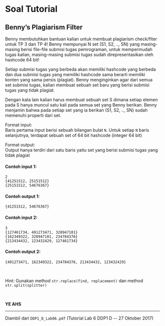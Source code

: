 # Soal Tutorial

## Benny’s Plagiarism Filter

Benny membutuhkan bantuan kalian untuk membuat plagiarism check/flter untuk
TP 3 dan TP 4! Benny mempunyai N set (S1, S2, .., SN) yang masing-masing
berisi file-file submisi tugas pemrograman, untuk mempermudah tugas kalian,
masing-masing submisi tugas sudah direpresentasikan oleh hashcode 64 bit!

Setiap submisi tugas yang berbeda akan memiliki hashcode yang berbeda dan dua
submisi tugas yang memiliki hashcode sama berarti memiliki konten yang sama
persis (plagiat). Benny menginginkan agar dari semua set submisi tugas, kalian
membuat sebuah set baru yang berisi submisi tugas yang tidak plagiat.

Dengan kata lain kalian harus membuat sebuah set S dimana setiap elemen pada S
hanya muncul satu kali pada semua set yang Benny berikan. Benny menjamin bahwa
pada setiap set yang ia berikan (S1, S2, .., SN) sudah memenuhi properti dari
set.

Format input:  
Baris pertama input berisi sebuah bilangan bulat `N`.
Untuk setiap `N` baris selanjutnya, terdapat sebuah set of 64 bit hashcode
(integer 64 bit)

Format output:  
Output hanya terdiri dari satu baris yaitu set yang berisi submisi tugas yang
tidak plagiat

#### Contoh input 1:

```
2
{41251512, 25151512}
{25151512, 54676367}
```

#### Contoh output 1:

```
{41251512, 54676367}
```

#### Contoh input 2:

```
3
{127461734, 491273471, 328947101}
{162349322, 328947101, 234784376}
{213434432, 123432429, 127461734}
```

#### Contoh output 2:

```
{491273471, 162349322, 234784376, 213434432, 123432429}
```

<br>

Hint:
Gunakan method `str.replace(find, replacement)` dan
method `str.split(splitter)`

<br>

**YE AHS**

---

Diambil dari `DDP1_D_Lab06.pdf` (Tutorial Lab 6 DDP1 D -- 27 Oktober 2017)